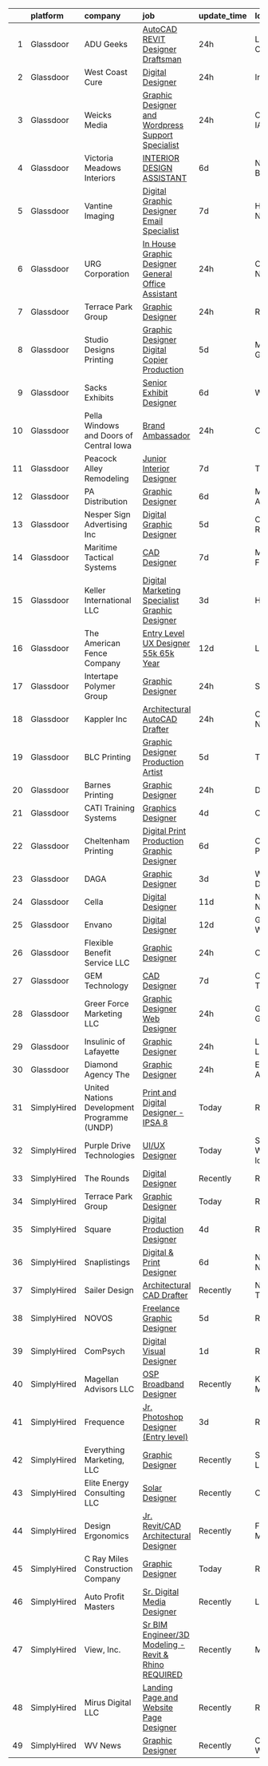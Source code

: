 

|    | platform    | company                                     | job                                                                                                                                                                                                                                                                                                                                                                                                                                                                                                                                                                                                                                                                                                                                                                                                                                                                                                                                                                                                                                                                                                    | update_time   | location                |
|---:|:------------|:--------------------------------------------|:-------------------------------------------------------------------------------------------------------------------------------------------------------------------------------------------------------------------------------------------------------------------------------------------------------------------------------------------------------------------------------------------------------------------------------------------------------------------------------------------------------------------------------------------------------------------------------------------------------------------------------------------------------------------------------------------------------------------------------------------------------------------------------------------------------------------------------------------------------------------------------------------------------------------------------------------------------------------------------------------------------------------------------------------------------------------------------------------------------|:--------------|:------------------------|
|  1 | Glassdoor   | ADU Geeks                                   | [AutoCAD REVIT Designer Draftsman](https://www.glassdoor.com/partner/jobListing.htm?pos=114&ao=1110586&s=58&guid=00000182a56ba7419d0ff06d58953bcd&src=GD_JOB_AD&t=SR&vt=w&ea=1&cs=1_9960a3c4&cb=1660632672436&jobListingId=1008072667154&cpc=4599430C66E07990&jrtk=3-0-1gaimn9rbirkq801-1gaimn9rtgsqb801-d5ae575450732585--6NYlbfkN0BdDHiSlq2TKVYTvK036ioTcRDjelCKzvFOpLFiF--0ifFBawJxXnTBWnqAYvocb9SM1YTe0NhBbK9RpEhK783ldAsYUTVlQ-wfXfg0jXLI-wgf7exW5739Bf2CB5q5j9hx5Lu2JuSyu-19b7GGzj0qRTygKFzU0xErkSxoqf70eoY13NhQPZjBZnkIWk_XzYuVSmer6xk4XI_TAMPZXZGo3mG015VIV2GeAO2ZyoFq0qwqQf5RKRUwHf-0GiRQHb1Dz0oyHT45QU0FqbYoRwPz-r8rPx_hq1BgW-PWUUacf-UIQQ47HEiykHyLrR1JF58tXWeK16Yy-cFc-_tKIb6QfWsAHmCOdKBTnTUETlWA-3SdumLG9-UhVGy3rvtLgOwKstmr9-BMfHevby8L6D1vEtfU_DEp2RMF0nE92-M_KX80gnznYZNf1cQPytZAgMAsUXYyX-reK-Jv8h4WZap6hE6L70CFE7rVFAfMpm03a-zkTg23jS1PKTG0_zMCng-kcwTnPq5lXw%3D%3D)                                                                                                                                                                                                                | 24h           | Los Angeles, CA         |
|  2 | Glassdoor   | West Coast Cure                             | [Digital Designer](https://www.glassdoor.com/partner/jobListing.htm?pos=122&ao=1110586&s=58&guid=00000182a56ba7419d0ff06d58953bcd&src=GD_JOB_AD&t=SR&vt=w&ea=1&cs=1_f784093b&cb=1660632672438&jobListingId=1008071878075&cpc=F4EED0218A761C36&jrtk=3-0-1gaimn9rbirkq801-1gaimn9rtgsqb801-dc2d633d919a3509--6NYlbfkN0CNayYzF1mBaI40OgT78t3Q2d9IxlwDzhsYR4HK7epYUYZQQ63_v0ZtXFMROOAW-K9tDpToQou7zQF1G0NoRB57I3GUZNq5D4NC3zRr5aY9mIshirYND7cGeqpEOe1bJK_N5FX0nbf_UaylPZigVEJlimGazHjAVa9IunPb6AnTcHlaN3qEbEGYWAsfhjnMNUoA0BbfCg2eunQYic9pBrAyJyekl7YWjqMc1zLLeupQuIkT9QLxz-4Qtcsi0aNZgpq1f6PIL8hshi3x4doNrofr0ZOe_dpd3cG663Kxn9o-r8M1tZYb5deXvA0Xy8la2T8zbeeAhbZYhwIkv_RvQv161GS_aE4HS2ffEtsjUpqAbpDOgbVhT7Z8vmAHuBc9yaGLQUOmPO2OWyceUeX9xCYbzaA7y30-70gT632Eudt4jXb2BMXhmuJYcWmpiZnn8I_q7PsaakYreEGvk1HN7hBY8hvaVJ-5m5wdu17mPID6ZXn9ORCyrn05AYJdGR19hEQ%3D)                                                                                                                                                                                                                                              | 24h           | Irvine, CA              |
|  3 | Glassdoor   | Weicks Media                                | [Graphic Designer and Wordpress Support Specialist](https://www.glassdoor.com/partner/jobListing.htm?pos=109&ao=1110586&s=58&guid=00000182a56ba7419d0ff06d58953bcd&src=GD_JOB_AD&t=SR&vt=w&ea=1&cs=1_ae7616d0&cb=1660632672434&jobListingId=1008072013351&cpc=D1854919426062D1&jrtk=3-0-1gaimn9rbirkq801-1gaimn9rtgsqb801-f31b1fb64c88e4c8--6NYlbfkN0ACTeRvGRFS6hadW-07x_K1RnsIE8OdH4tufuZ5eRAiXlI_sIDJdKrGe27qCs_TzNXdss_7gno-AnX7O1K47KxxOM5LJuaxxaSpOgir9tMdZ1xXBd4B1sGTqr_kgZtxG2mHPGXT0PGGvUIzcWgTQjw-mK6CS2EQ26MSkDvGKreFGMnUR7uWf4iEFE2kzRgStRAfNNCWDAF6sbt6PYbS2dkzzKNbO9xf-MCFyWsrh8v0CLAYMBvAI1iwapRgXa51Z74fzTDfZ-eywYHpfd1PAdfRJwxtCTQluNgGi3Vc0F189ul7dUpnfmMXEGAKlCENTF8NKKvVjMdfw0lifeKD2LRIvqd40S5o0EhOuUx4kWqgM-aWcaFFj7sl_I95_N69cRKmjRrkjl7iOOOTPWHwUyfBZdThu5OU-Mo08342g-tzjwuUURjK8tljZHAJWUiCMYWc-6ragIvkUBR7odAie5AUTyhctw-ylc1cabgjtzoY3OcSF0pt_qwlavmSDUjUXA4fylrS3r35Hg%3D%3D)                                                                                                                                                                                               | 24h           | Cedar Falls, IA         |
|  4 | Glassdoor   | Victoria Meadows Interiors                  | [INTERIOR DESIGN ASSISTANT](https://www.glassdoor.com/partner/jobListing.htm?pos=110&ao=1110586&s=58&guid=00000182a56ba7419d0ff06d58953bcd&src=GD_JOB_AD&t=SR&vt=w&ea=1&cs=1_fc207f31&cb=1660632672434&jobListingId=1008062896678&cpc=2F77D7B52AE28048&jrtk=3-0-1gaimn9rbirkq801-1gaimn9rtgsqb801-d3b09059443b889a--6NYlbfkN0DAwgduWqBP7ymGN-lTADpinz2i-23XbRAyg5ywqS-MDeAVr-qZ8jm261_TAbVMf5XoX9CxS75U_g11iRhkuEFdOQtXHIvZiqsY7dt4jCMdYPcb1IJGpXUzSJ8lRxVOLGWSORBPDZxoG_X4UMN6qQ_saRdOSK0O0O2omRNUnqjVgazpyP3YRmiWLxuvcQy29SGh3CQ6Nf9Dm_DJSzBci7nPjsw9kTWd801z9Fm_8FT-no2tMWwuaX1kabCul4eMgXknVxOKQ90YuunHy1p1u0K2lTsxws7_gIA55VnC8Cm80iu-y5o2ko9iNbP2FbrdCwF8Gu2ZX6pV5wLeLGREGw0pVQCUW5qtDTysHHia-vc4ZqRMGsfyx_aLc9vwYep6R4GO5tpjBhnvFK-YHRaVp6jJEQ5xRksJBsUU9TmA3rcsQmRRg8C0VnnS5If02ZV3OjEgwOotRKMpj_htsN_JqRhN1HCrRbvpTLEyi_pa73A-S2zKpWJyCYh471o8O82HfYdxfwx6P8CJ3A%3D%3D)                                                                                                                                                                                                                       | 6d            | North Palm Beach, FL    |
|  5 | Glassdoor   | Vantine Imaging                             | [Digital Graphic Designer Email Specialist](https://www.glassdoor.com/partner/jobListing.htm?pos=108&ao=1110586&s=58&guid=00000182a56ba7419d0ff06d58953bcd&src=GD_JOB_AD&t=SR&vt=w&ea=1&cs=1_b173dc6b&cb=1660632672434&jobListingId=1008060705824&cpc=D1CBE86395A4E5A8&jrtk=3-0-1gaimn9rbirkq801-1gaimn9rtgsqb801-2a16a93a356ddffe--6NYlbfkN0Ae1E2YcO1eIW-T5lppkTVw0-uJ5qEllKUqAd8eupGGNXDynFSxRYDNhL4UGqidgFsXTt-SMlRo04C24TniILnM5ZeKjRDYp0VfKlYlDqzRjwhV2TK4qJaFslGEiHQJQmKe5391NOt936I4qV39d2hzPtHS6ihS4oiXukcU6w3BSPoHHhLQYD5mPYE96UB6hInE9gq04sPHeylV71tRni_DTdOPF6wVaoxv-lOrFIA27sX7dEwULO1QdjeaWu-ardFkuBybOkIBKodMQDORHjqx4kOg0aeusJL-Hc5sH9qy4Qx6NC1I4zMG5JXrulpNeWWUZvqsSKLPKyQSsCLV3X949cdk0IsbVayBQZYHqetkDx32TU_rCTWbJvG4yLlqRdh3C3VvfGqtPZUOlFDoQzzgIlYNj1ukicDy9ocDeZPxCGURt9ZR7UfFmlaBQiCU_R4KIJbc4gorsz2qSLdevMJLU-AzZRGyIENZ9N_GEl_kVvHKbIfLAbZkUND_mnz1laX8FF2JolZ6JvUi7OJtUCPqnO-T304n3rM%3D)                                                                                                                                                                                     | 7d            | Hamilton, NY            |
|  6 | Glassdoor   | URG Corporation                             | [In House Graphic Designer   General Office Assistant](https://www.glassdoor.com/partner/jobListing.htm?pos=111&ao=1110586&s=58&guid=00000182a56ba7419d0ff06d58953bcd&src=GD_JOB_AD&t=SR&vt=w&ea=1&cs=1_591201e9&cb=1660632672435&jobListingId=1008071932055&cpc=B2C3004C5D07113D&jrtk=3-0-1gaimn9rbirkq801-1gaimn9rtgsqb801-fbf917e1c83c2e0f--6NYlbfkN0Bo23W1IJJ1KIwA6qtxJizX_EjRAEQaVZYjHmbVMCT4waUppyhVOVy5fyeF7ufy8h2QAQcNMZbPOfDfD7t4_gp3hYyPIbT-VQ5cPCVWInd3ulZl8w5rE2gfPeo-NONdOn9lA6rp-gcrHrreMHB-zybyJwBe4h_l-Bp9q01mhRTFyaCb5KNfZ9YEjwDM2_ynZmGKTV3De65IUJmfCw_tGhj40PXjeB_tzKYLerOiV92GuZ53MgHZgwgtvNjRw54mud1NdP-Sa31sFZggM8ZuayEpPqAXAneXrE7pgh83grZIAOUR_cvU6wx6BKwyofjCc7n9ZorCXAyhRkrbigiTzZE4GDgzMUyPWTMaq7bS1WXavy9wRoPcNkACSnSTyU3oZeq46SKWX_ohe2el9gkIAd8oDs1xJKCVI1mWYcDDh0jF-hZrUUT-m07KOxEIJ1R8ibV7dHzQZguJ1Js8E00T7bAn4ufWDSjDS6aYnFzFmb5LHmBzY2fHYn6i3CybG412dJmjuS1WDTcJ6JV1PxBa8g8TWkzRFdcQmjlth0eP2hGMtg%3D%3D)                                                                                                                                                            | 24h           | Chapel Hill, NC         |
|  7 | Glassdoor   | Terrace Park Group                          | [Graphic Designer](https://www.glassdoor.com/partner/jobListing.htm?pos=103&ao=1110586&s=58&guid=00000182a56ba7419d0ff06d58953bcd&src=GD_JOB_AD&t=SR&vt=w&ea=1&cs=1_18e8744b&cb=1660632672433&jobListingId=1008071771163&cpc=EA19F5B90D514204&jrtk=3-0-1gaimn9rbirkq801-1gaimn9rtgsqb801-1d00a75cd6ac082a--6NYlbfkN0Bo_CM2a8GgFIiw_-9fb5ug3xmG_MFCzpxBl7ntROtVZTUTxHtYlRzz3lw_bP8ctj5GdDi05X6UjoVBm9mDJGIGWdcVjIqK8pDDmJmd-nspBUEUl_wy8LI9qwPmmidA7fEAc2HS7zcIM2VU1Lo_Z70hDIeXVdpCHNHoxpNIJTTu-2WsIY3EVyCX3PRbQ8PWsN8XX-QTL-Dco2UKogAwxDcEXhdmcSeVK0AexFzkJFhiq5gOCp8P1YCPkIxPJt2eLHg51qTN6GxDFNJxNnh-WHu9nIpJpSHkUGs7VTG4dnpQmTMKWFJhSTG40al7S2ipu3pSZDqtjUH1P5Ub2LqvuUV5I2Fd-2kcOE_hTMqTvy883MLEAgStrDsrvEoC6WoJx7K49WrUJf0LHTeNmivpTVufzp3eAzsACLDskp73X4g8E3jUXCOldT21pkYaP-MG3JNbIqxalVN41YU2TpCGKjznnEic9lMXgQWerRHXbVdv0cFul91kq2_ZR_ITwsG5riCxDbAkVCgjTQ%3D%3D)                                                                                                                                                                                                                                | 24h           | Remote                  |
|  8 | Glassdoor   | Studio Designs Printing                     | [Graphic Designer Digital Copier Production](https://www.glassdoor.com/partner/jobListing.htm?pos=126&ao=1110586&s=58&guid=00000182a56ba7419d0ff06d58953bcd&src=GD_JOB_AD&t=SR&vt=w&ea=1&cs=1_aafa6de0&cb=1660632672438&jobListingId=1008065481661&cpc=85DB4C1C8FC4A2A3&jrtk=3-0-1gaimn9rbirkq801-1gaimn9rtgsqb801-01ccde22ef63a49e--6NYlbfkN0Catcloj_UeZYQTWvlpVExxP_4mBxbsS5GKcbdkDMiGF7xAQNzuVkQfWsAT-neDG6OsDEP6HPlFv8ecLufXgy2nhgSTJUUTyZH4aPhYAfbdLOkpInBce6HQyTh0Vl2aR0des8Bl8jSq_AQLl12cf11e5lYwVLNwR91URkB5Y1_WOGn9CMNpcL9Z_95uXuGSPvWbNuxUx8OYSv-RmP5xsZiw_9VvZ3w-xQEVYKGOtSWXvu_bjyMfhPNDkNI5meqE4HLg0ZqkDfRBv-bAR5dDRoy1TynU1Qi-Ap7M_9H3bStYTsFTDb3FEriJnRTu7QqFmVl5CITsSCb6fPIQPzLG_upCh1EKtjmZ7DybYQYqhIHyi-KlQjmJKgo78zqpmJrPaVGCvs1HcnA5jsi9O3uERJU_EpimOPB42_y694GGHT3QjI3GhJSReQdyCdElOINCHA6LmnqZO6EvAzSnH8Ad-7aP-VOcI-fNsZFKCsrUsXQSDgobwxVxUDwCHFuly_EEt7bRs8tYoSZ7PCCaFNF_ii55SB9gguMvpEA%3D)                                                                                                                                                                                    | 5d            | Milledgeville, GA       |
|  9 | Glassdoor   | Sacks Exhibits                              | [Senior Exhibit Designer](https://www.glassdoor.com/partner/jobListing.htm?pos=101&ao=1110586&s=58&guid=00000182a56ba7419d0ff06d58953bcd&src=GD_JOB_AD&t=SR&vt=w&ea=1&cs=1_35497909&cb=1660632672433&jobListingId=1008062977401&cpc=5A17ED4601382900&jrtk=3-0-1gaimn9rbirkq801-1gaimn9rtgsqb801-1594f9ab7dc4a9d4--6NYlbfkN0AtlW_omU2Xx3W-19HQ_drmTKCWebiHnmA5lS5PDL5G8RvaRScdHDRjMXN44DMZtshPu9YGGp_fyHmA3RGydE2yfTM1RF0rNTyGKNnLQZE5TlLJxbT2Xf4GE4l2fOfugYFKK5oKfB1PcpgOKc5j4L34B_qHyXv0NzjX27A8fo1NdKrtrJhdqFyLuykgRskJ-Y1mxWidv8_1FhKzlq_Q161Z1SZFUE4X-aVHd5FgrjQgw-rHW3XA-s2wL7QeBv7mc2KmyaPKMFOsun4pOVIRQA8ZLj7a44VXZWj_FXOtfUjp82J3r85WFddwJyVhZ7MG297nBJ2Xn7OQPb-GtRdjlHDkmHAhqRNro4FPrDIVRoy7vID7CY06vLlwU-LHPr3IJktrX2V5hCx2GP-gcR12wS7yZlSyROL4mwjdkDYZcyiEuxt6HaSFuQP90s1upAgsJ023mjXNryJdyq1HEB5G0ID9eqh_YI2kFFntvVGSEGcM63u_Ww1FYmH5s0b42ajgXox-5fwAstHAMgD5hKZrK2Va)                                                                                                                                                                                                                     | 6d            | Woburn, MA              |
| 10 | Glassdoor   | Pella Windows and Doors of Central Iowa     | [Brand Ambassador](https://www.glassdoor.com/partner/jobListing.htm?pos=124&ao=1110586&s=58&guid=00000182a56ba7419d0ff06d58953bcd&src=GD_JOB_AD&t=SR&vt=w&ea=1&cs=1_917caf2f&cb=1660632672438&jobListingId=1008072211569&cpc=70E6D4E49C80165A&jrtk=3-0-1gaimn9rbirkq801-1gaimn9rtgsqb801-e7427523502692e7--6NYlbfkN0BKgzQyzTF1Q9mOsR1amaS-juVGLjHt5Cdom-gEF9y-xZCaN_qau0nZL216E9gN9cIZLXB8cNrBVARFfJSt_OpV1pOaWwGWlNvHgC28MEjWpIRtjC-ymk6IYwdzoCudpzi6mDfKOD7Jc6_jXZvWucIKA7dxetHMK37sJ1hOb3Yi8JF_dyImiCirLkxAss7jUJaTRF1kvjyKSsDvqy_S-YofcZel8OhvaN7CpT2TuaJqlJxs3MfW7jVlNACXzl0K38vTPEX-SeKHQynutDZxTS5-fRvQi9Ar5GQakKqyrfiM4wBvfrF8FOTPweR5DP65vbdolfPl_S5X8eYF_1rEW0dKsi7d0kz2N7SeYwDgrNqyW60JOSunkCIkewk2rM5xNW6cMNGt9AamehVoTrguCuuXptwLSmdBNo9Ilc9TeeMr3B8AWyweATKPKa_O4BCVhuV-VvtYZjbrTirMN00G9NSLhrFDThlk0b_DQzroH9zkuVDWmxNqKv78l9qG2-hJ7Ldv9jWcYkyukA%3D%3D)                                                                                                                                                                                                                                | 24h           | Clive, IA               |
| 11 | Glassdoor   | Peacock Alley Remodeling                    | [Junior Interior Designer](https://www.glassdoor.com/partner/jobListing.htm?pos=120&ao=1110586&s=58&guid=00000182a56ba7419d0ff06d58953bcd&src=GD_JOB_AD&t=SR&vt=w&ea=1&cs=1_374687ef&cb=1660632672437&jobListingId=1008060684898&cpc=A1E2D04CAB10975F&jrtk=3-0-1gaimn9rbirkq801-1gaimn9rtgsqb801-08d245c0bc9688bb--6NYlbfkN0BzyIYrTMR_AjNKh_kvAG8N613gtHPANQ3sdLTkrtBd-_1wqz9nNuSyW8xSiRdC0zDVlROLe8RNNxDi1ULhbpt-bNr4niZzKKvt_WjGr2DuXAg6GJkhQbnuhQeea8eD_0awMOdOZnChaoFSkHozUuUCkYh0lxlQrZTMpAaVmOr_VerJbfAeCWxtjurqTKOus3orl1uHPMxgERxAGNRakS_oO_D-EOp_xaGwSO18DsyjepRP7448_26y-RlIJ5zLO07MX_v85k-zUOSkXt6tIdZB1uqiYvR8_dsM-iD_Ci2-3Uq3xE36Q5yz0jD9nw97FUB3tdpxWGlNdghlCrjh8bX_m6EU-PVvCVgAHqPhxuv06QCIQSE728V4wxZNrPi_i88qsMQ9PxIs2HUMtCsop07WUIDuS6_CEo9xL8BZtxouX84JdjtsupJW-AxzvS39cTOaSK4NQkRm4qi2H-IWYwRDkFWH_1_Ek1Q4Rm5ITxrZrZ0WEyx4qCsX556EgQId7Tw4j5NvehBd9g%3D%3D)                                                                                                                                                                                                                        | 7d            | Tampa, FL               |
| 12 | Glassdoor   | PA Distribution                             | [Graphic Designer](https://www.glassdoor.com/partner/jobListing.htm?pos=105&ao=1110586&s=58&guid=00000182a56ba7419d0ff06d58953bcd&src=GD_JOB_AD&t=SR&vt=w&ea=1&cs=1_7a598650&cb=1660632672433&jobListingId=1008063280365&cpc=E2C5BE163A50592C&jrtk=3-0-1gaimn9rbirkq801-1gaimn9rtgsqb801-0b4286ff77005240--6NYlbfkN0BijYKsjd98CwyJFOgGrq9VskK1O013vN7voHdYDbhyaP8LeyKfXTREMGdiDNvhYttEkphct409wAhjwD4yvfXpJHwfk93H2SLID5v422wZBgOjfbokGDFonkSLMbTm4bYuHkvWjb--O4UbunCXDO7_x7jqDcSUxCjM5Jinsbma3HCa7FiOULB94Pm2mEA-K4AGuRYHFoK2Of1iSAMc7nOcNr3DHWyceeaZGhuqoBwXC7Wt9bteCzHc2Z2ikaAxNas5Amr65hNJlYr1hHGvH2JhEJGDdkdCtEWLu46h0hUNdKf0ElMLsQetgwWoxxmO-zpPPfEt7MLCoOaYlZ_6SjY5z9toHVOLgvoI78qd7vIaPu7Bhnh4-iS0EV8QhA6f-W64ybcF03ORaE0MGz6y7Az0i2hPD_glC3xDfbgqks0K7IU3TWq8fcOTWkuFYMseRes31fL_aD9STacD3MieiFJS5TPAtmPSnXoLm-LTHXm4W2bDW-qDGOtN1SESjQLrFrI%3D)                                                                                                                                                                                                                                              | 6d            | Maumelle, AR            |
| 13 | Glassdoor   | Nesper Sign Advertising  Inc                | [Digital Graphic Designer](https://www.glassdoor.com/partner/jobListing.htm?pos=104&ao=1110586&s=58&guid=00000182a56ba7419d0ff06d58953bcd&src=GD_JOB_AD&t=SR&vt=w&ea=1&cs=1_a7abf86c&cb=1660632672433&jobListingId=1008065027021&cpc=2150CD7E66658E49&jrtk=3-0-1gaimn9rbirkq801-1gaimn9rtgsqb801-3bf92c9fe52daebe--6NYlbfkN0CMAamRgqp8_TewVxtfhOCaeyQh5XYu_a46lhMI-mzlkob-WRR5UcI1o76H_LukMsyV0-CDbmmfn4xE52U4ufc1bnS89u2M1OZ6--YEXFlzoHBh67IKCpmkhRxkZF0-sRT-zvutybrR4H3OmqVXRKkNu1zGBLVPB0beVD_eTtmM-XXzaPyDhp8ITvwFZSX64ClnDCRTrbcdz_abzdbf4-ak92bq77G3_25Co1mOFlvdrFzANfzBHjQ36bYxigDbJKpMEykZDAx7EPfJothCR9BJBLokuamyQ2Nkdrx2mTh-4h2Ato-UajDby7eY-oqyGLhfZPIkcMfAJyjN1GJuaJ-88J_QYAA0Zt7Z68rhJcFD_bnT9VzGMFjtF32wTzzK64XpIRv8vO-EfU1g0ZrPBkrZjPmYHMZr37keq0604xUdNCfZik7-KBiHyj8TWvl0-rceMu7KY-76esdS7WKrtVuA1wvNGOoWL59BPHo7r38k-iNERQWgsWcBwPRP453_hBwxzzChVR83GA%3D%3D)                                                                                                                                                                                                                        | 5d            | Cedar Rapids, IA        |
| 14 | Glassdoor   | Maritime Tactical Systems                   | [CAD Designer](https://www.glassdoor.com/partner/jobListing.htm?pos=107&ao=1110586&s=58&guid=00000182a56ba7419d0ff06d58953bcd&src=GD_JOB_AD&t=SR&vt=w&ea=1&cs=1_48722c5a&cb=1660632672434&jobListingId=1008060214312&cpc=851D43D473132394&jrtk=3-0-1gaimn9rbirkq801-1gaimn9rtgsqb801-d14252e7fad9f3a3--6NYlbfkN0AtR68e5gWpPxoovZgA7Udo-dcymoK0NpHFMpIgh7LYz4rXiWBBqHtGf1vm6ftJxX1HyesJd6f5UmMeSw9QByzNuy7gomqYLuiTz-cmySKCvIv2zeZ5BW9b9dhHxor36nrEAc8klj0yBGnCt2lgictNfgXhjbL7z14cShD10_T0GFDPMP1nd3XteHOLas39mw8mXU21v8X57Wz09S_tBk_X_PMUqhPKIpoi9SKY1XIRy1L7sdoJAku9taH3b7hXumii1SAqcSQVp10dvPGRCC4J2sRFCVI6Pgr6C_MFvgvix3Y_6nGcUi_Wn73wOFk391Seipy7d6nH6UeP1gzujCn_TBZW2Tal2xq-LrvneKyOHwjdAbE9WpLiKNvmQ9IfHaYaiXDPNY8gptxBBXMwZpd0WpPPg-ipdHLXYyFd-NUFEjsNsoV16FOaZmMHI1jFIbw_NQAItXOx9uI0vuGftrTYAUWU6nMU-0AvRUTb018u6bk8LtgwzE6M)                                                                                                                                                                                                                                                                | 7d            | Melbourne, FL           |
| 15 | Glassdoor   | Keller International LLC                    | [Digital Marketing Specialist Graphic Designer](https://www.glassdoor.com/partner/jobListing.htm?pos=117&ao=1110586&s=58&guid=00000182a56ba7419d0ff06d58953bcd&src=GD_JOB_AD&t=SR&vt=w&ea=1&cs=1_560aebbc&cb=1660632672436&jobListingId=1008068628574&cpc=149B3D5996025BBA&jrtk=3-0-1gaimn9rbirkq801-1gaimn9rtgsqb801-5f1d4fee0fac2c49--6NYlbfkN0CbzGGaAykvPxyk0Vfs3RP_qm2W1be7P0hq7haS6E_yjKpi0E3EqeerWRl_tkLLWxH3jgaIs8S0wD-aIWSLWP7PuwL_w-to1hC479AG0EFCDfovhvOI7vL-0hQZtgCN95PbHKSiqTZUUuA0Dt5K0UtiWjQkHelouimK5ue2o7a-DCd1YVZo5qKLriAKipCpPehiu8pcAIqABCAL7XfBcoBNYaFKrs4ktFvX2hzsdBAWtooVjwLbEdnuayBTdUw3fv2zJnjAcyWwoj518cTt7Mhf3tpiyxL7XwpqGTTkvqGVlgpNLMPI5upR-aT4cDRpvBq_uU5agQZUfHeRLADpvVi-9vJbmgjZzDEQKhDd_NJnCvMqx-fTSCrsyG8euwnDaduvF_t4YdZNYd6yYzpl-TIvfvly6QAbnCz_fb6Nk71yLY-S2C4R0j2Kt3T0QoKI5VA2ggEAVboZZ695VcUlCsym7Ebjh54Dd_W2BNxAS3QcKJxbWGBy_53r_9YDhSW1POg%3D)                                                                                                                                                                                                                 | 3d            | Hamlin, NY              |
| 16 | Glassdoor   | The American Fence Company                  | [Entry Level UX Designer    55k  65k Year](https://www.glassdoor.com/partner/jobListing.htm?pos=102&ao=1110586&s=58&guid=00000182a56ba7419d0ff06d58953bcd&src=GD_JOB_AD&t=SR&vt=w&cs=1_f3dcdaa7&cb=1660632672433&jobListingId=1008051855167&cpc=63514CD21849DAE8&jrtk=3-0-1gaimn9rbirkq801-1gaimn9rtgsqb801-05aa0501840e2858--6NYlbfkN0BXgK5Wey0GOC0s_U38rHIGDtN2gdI3pSTCxs03z5tTKHe3U0UllZ0Npu7dKq8V-92-r-R6XlKSF5K1loCnEKRCT8VU0puJiiCyB0yOh-c7yUcLJNQ7oWPbCdvBL4AUrgaProFPSCMkprSP5RAxFZvI9ZeSmgGM_Pere4E39QFzO88JPhfXQFjhQ4HAjH1WkJK8DvDws32pKja4eAt8np8oa0fPxo_a2NIeouZdEwKiLfGJIVQegWbGjG-z0EJrQFvuyENYJ6XmRNNQePCGgc1r8mlUalZjqVam_2k4eMt7a-3OIvyob_k_upkfm3oSBl5Ox0Li_BcLYwFp8gWMMQWdrdARO6MbKRBkw-OhPiLHzJfjJBdmVewKNVy2gdnKWPz0nSxwD6YK3RyrlY_-GAGr3-pys7p0prQ8Vkye5tz1ywLE3wOmDtdAHSf9-_iCYLapXL1Yugub6huHlthzj7foJNA2ncwE1uBEaENYwL31yF12jfimku4CSn3cn0L9GCTFjJQu57XZmsX2QPdpzQUieaqR_qBdT5zkLI_mqzcQr5O7gKx9L-kO)                                                                                                                                                                         | 12d           | Lavista, NE             |
| 17 | Glassdoor   | Intertape Polymer Group                     | [Graphic Designer](https://www.glassdoor.com/partner/jobListing.htm?pos=113&ao=1110586&s=58&guid=00000182a56ba7419d0ff06d58953bcd&src=GD_JOB_AD&t=SR&vt=w&ea=1&cs=1_7a3d40be&cb=1660632672435&jobListingId=1008071807236&cpc=036CEF58F9688075&jrtk=3-0-1gaimn9rbirkq801-1gaimn9rtgsqb801-12a04d3393094b6a--6NYlbfkN0A_fpmZJGZVdKORScXp43Y9AJrm-uDXchjgAJvPL9BsZ-zC9eGZQ0Yqym9QOlZaj3VUsex1xYLR1b5SxHGGY_e8FDF7fFbxqC3ANNrW7_J5ukXr7itztmfTBTs6NGNw1Eb1p8ADrd7yzTHfI6LR2oGvMCq5E6yZcGKhccnMrx6E4bBHqXOv77r0Y_p0YBCulEMN-zwlVhxaouBMJ4ZyqvOklEfx38DzHDeFU787S735GsSILF1T4tSXnvZ_rRS495pu-h1ogtCcik6gssZPgSRVW9LnUmnN232c8lCKQAxHQxuQvGv5QVrl9JwgQ8s8R_-m-paDBDjVxf6HxGkoKyh8ceOY-i_ww_YhBxyBGrqNg8sdUyvae2c_mgi7myOvpTQTOaQiYVgvDF8q8bXACFUgonoDaaHtSRVOtEqJ5EuMjCW_Wv5DPIOIUplLfUXsVFrAuTsMMHOyFz9JA80QogjmPWXF4kLm5b6j_3zM7tdyltCrgY2H1H5SkYtXbacsSQQ%3D)                                                                                                                                                                                                                                              | 24h           | Sarasota, FL            |
| 18 | Glassdoor   | Kappler Inc                                 | [Architectural AutoCAD Drafter](https://www.glassdoor.com/partner/jobListing.htm?pos=130&ao=1110586&s=58&guid=00000182a56ba7419d0ff06d58953bcd&src=GD_JOB_AD&t=SR&vt=w&ea=1&cs=1_291d83d5&cb=1660632672439&jobListingId=1008072206851&cpc=DE767B9BB8D1421E&jrtk=3-0-1gaimn9rbirkq801-1gaimn9rtgsqb801-945f8107b17daaf6--6NYlbfkN0CnvnrZV6i1JGX1yqycrBVKxG_QbmFGo1hJvaAPDrdCVeK8_187gOsC2CuaouTPG-OsYwA-9wAfS1uqeRoqxpvVvB2qmvT8ZNLvpPeo35Ih5ZHyi9yO7WCxzPTiNclbcZYfdp-GsE-OtIliO-9qibew1kFBm4gKZ91D8aiKiqEM9FJbEiWDbROjZEPk5HkmBboGjRIUvHohGzUO9pO817KYRdP2nwmqKt8oI68_j-Q7ZbKiQObuA-o1KSisY3rWNXJWkEU_kQn2Gf6TE25uZVEN5GyMZ54z5I6yasRu3TRwiGevBW5oRoGz-Bwphl0lLpHDYE_p6H00piKSq4uVbjfztOnsL3NQT_N-0t4xRG-VYQ5gyZoLKZwEmmQfVVdcOaXLQkZCu15NMEwRbyJmAEo_JOCT0-er7i5QuEbX95lHaZPuiyTFliEAW4-fHg6DkxCmYCM5whJ434e1soi0NnxHymm-xKapYE68kDxA8gsX5SwUn8IStoP13qtRR5mSbiq53B43CfLIWA%3D%3D)                                                                                                                                                                                                                   | 24h           | Charlotte, NC           |
| 19 | Glassdoor   | BLC Printing                                | [Graphic Designer Production Artist](https://www.glassdoor.com/partner/jobListing.htm?pos=115&ao=1110586&s=58&guid=00000182a56ba7419d0ff06d58953bcd&src=GD_JOB_AD&t=SR&vt=w&ea=1&cs=1_dfe490e1&cb=1660632672436&jobListingId=1008065480226&cpc=B7469C7A79480C49&jrtk=3-0-1gaimn9rbirkq801-1gaimn9rtgsqb801-12f8c791214728f2--6NYlbfkN0AuAjYKnBHsdkcMxrD7ZJITXxV72vImVt5xOyKRJQecNDAzsz2bnbm2Z3QsLQuYIV2rALX7g6driboS7CfCeTfCnUjst6XLUO1GDpuisSoVIyWQstKXM1INlLPt4ll1RyBk86MiEggEmBBleytsLejFcygDnYLYGxH6oJfAOUy76OJZFKHzXyeHp3NuxpBRK76-rTrH66OIRWT5vZIF-XL5jlJD3m3bnoXLwkrKKC9FfDbWd3AIirsig9GMkSo2UsIIclp9f0da2IN41ckd2--YRcURXgUQyaKVShca5ZdozyWfmqddRhsIaBT4FoYehJcbXTnxHzrpJqkoT0CX4ghrOh4a6g-Jl6Z8sQzdUh9b3fwyxPkBRGNa0Q_XCm-7iim6aNj0KqTlp0W2ppa3SJLt3-Z70vQnPB8b81O_BhHQwaDzC2Q51HfQIN43ajCBT5mMBfWvZYxaocBLBqCPT4awtt4kfv4EXPv14O-FdpvrahiiYfaqY4FcEJ8mCodbfKepJVPidDvAx-XsU4gk1L0K)                                                                                                                                                                                                          | 5d            | Tupelo, MS              |
| 20 | Glassdoor   | Barnes Printing                             | [Graphic Designer](https://www.glassdoor.com/partner/jobListing.htm?pos=118&ao=1110586&s=58&guid=00000182a56ba7419d0ff06d58953bcd&src=GD_JOB_AD&t=SR&vt=w&ea=1&cs=1_436539dd&cb=1660632672437&jobListingId=1008072617450&cpc=ABD31432EBADCA3A&jrtk=3-0-1gaimn9rbirkq801-1gaimn9rtgsqb801-f0f8c38136cb5da6--6NYlbfkN0DeyJ4CP5CzwT7broxeUwKBt3co1QwKwWitRQqJu2WRZ7m0_gEG3-jSyLHFHefswnOd6YhTbblH5qJbN20SOQw7k_smUdLmd3RVpZA2vOipSBv84ttA6dP1b70iYEilqNnSSZmZvFsSFjiTJLkqq4ALCOq4IBGpxnAbNRllaMrVP-Vdt4wpo8GVCNK_0v0YUk0J6lbl5-n0TrkSq27VLrtrtsdzQddx3_OcM_ia6L3e2NTTIzG6glY32MCnE0DSTI8Pkc3S8FXIS5YVdnaMoflpK-b0g3tM4aJ9LM9NcPV0e9T4B4rxqech27y43-EXbPeUhr74JwTzF6YZu4uv0hoGfnp23ZWSWIT87kEd-q1GVfbNru9rrZ1nOrReziKWqDZmimGvcO0FN086NnfF-vkUb7inXHbfUYX6AhD1pvOvKEPgtjDze4WE0Nn30uZ_I8xw8ruow1hvObbiNFNMACFOoaUJ1VZsR-gzNbQX8f66H4yZdfx4WYpSY1HPk63FWtLnaGuEppm8RQ%3D%3D)                                                                                                                                                                                                                                | 24h           | Denton, NC              |
| 21 | Glassdoor   | CATI Training Systems                       | [Graphics Designer](https://www.glassdoor.com/partner/jobListing.htm?pos=116&ao=1110586&s=58&guid=00000182a56ba7419d0ff06d58953bcd&src=GD_JOB_AD&t=SR&vt=w&ea=1&cs=1_867225b9&cb=1660632672436&jobListingId=1008067211216&cpc=022796DF6CE1C9E6&jrtk=3-0-1gaimn9rbirkq801-1gaimn9rtgsqb801-9fdd817b2c3f6e3c--6NYlbfkN0DdNONLqhA8z6QrX6vw37qu8cGScUjPKwqVQr3YAsb4-0eBp-RYgg9w4TuxvFZJvHcp2cCWkFnaSF8XghJsp2Q5g_KAHY50SsjppM-TvOo-k5M_CEy0_JGicaqpxPR2vSenJrmxRtA8B_GK0v7MZVce6uevXSJ0erqW5M4mA6mXsaZF8KI5K0BEfaClMscs_idnlEHkBl2DZGP-dc_5l92ifEDEE-sR471RjBfgw1ijMRSGcIGSzrtxPCjvw3RX4mE_9rdCy44Y5GzfG1-3fkvlp89ynIfre1iQgSrVmd-dsjGYqoZRSOk63hI8v8m68Oit8nPFvGsngV_a1oEJZxlP84JGCA8DvW8p0VsBlLQp1RilzHmknoLMcLDUWJGOyl5rgQ0Y6lLkxv2a7lpOsKAooJI4RgeYyH2qxDGuyBoFAiVBuWIroz4G8GzWoVUbsFcrCc3kaAtFeyccVdX2a2XAJR9Fh_DnXpYwoFEwvDJC4EP5oetZYUG9IZEIzeRuVVzxim1EX21wlg%3D%3D)                                                                                                                                                                                                                               | 4d            | Ozark, AL               |
| 22 | Glassdoor   | Cheltenham Printing                         | [Digital Print Production   Graphic Designer](https://www.glassdoor.com/partner/jobListing.htm?pos=121&ao=1110586&s=58&guid=00000182a56ba7419d0ff06d58953bcd&src=GD_JOB_AD&t=SR&vt=w&ea=1&cs=1_1add8c72&cb=1660632672437&jobListingId=1008062820884&cpc=BCC169F53084E245&jrtk=3-0-1gaimn9rbirkq801-1gaimn9rtgsqb801-4fa912198615c15d--6NYlbfkN0DVntWmm4PBJkgu1oJTQ9mRYShGpNHC_Re0GpcsonyRB9hmCEaMG5mBPFiMTYcqN0xcT8ej4TOdOcZGS72KJXiri7mbrGllNn4bM4NZNwjM0Vegamp2iF48pdDMI4my0qkQ3UfBoRcQqbQyyDrGCUy7ZMsmGoaPD9Axm4hK7RC3rhhUYc-qFT_arvlVHPFoX55XhTyA0uJlTqecqcc_5J1QYoPAtyDGJuRyYPdfs3TKynL2Q1ZU7OQiUqA_sNO_ufNiGfTHGBnvBoin6rNuxGu7MbR3YDBCSTOABFzzoFEfsD8Uz0RQL6nte7U6ybM0myDeMuPeDQqKLLKAyxWsqutBuNudlfcI0_SiOYDndw_d11IaB6bitLecEgMvi7YauRo4GNFeDhLmOrThPKXjMwJ1Ooi15rUChByZxHJzf3OfVEKdwPBUlaqHp1rXl2hotvPI-0PVPSpUwWGgEWId-1e4cNsyJm6c313Ef22kqD6W5OTApgMXM3JY0aFCjI3g5kxGNZCxHfVsB3_jIEZ0s-DA)                                                                                                                                                                                                 | 6d            | Cheltenham, PA          |
| 23 | Glassdoor   | DAGA                                        | [Graphic Designer](https://www.glassdoor.com/partner/jobListing.htm?pos=127&ao=1110586&s=58&guid=00000182a56ba7419d0ff06d58953bcd&src=GD_JOB_AD&t=SR&vt=w&cs=1_a216aedd&cb=1660632672438&jobListingId=1008068340263&cpc=B076152010A3B66C&jrtk=3-0-1gaimn9rbirkq801-1gaimn9rtgsqb801-20f96be253804242--6NYlbfkN0AZhccrYCUSJlZEde1UnGXnwlG1V9FU8luw-eezWnVYrwyqiUgM7Crsim8tJjPHGjgoVuJAGSaH4EFjHkDjKIWuJI08jghral1q8NNRIj6CqSK5xi_L5oR9aw4vcICt2h1poMl7E9jhiglfIjvsZM4_GGHXjUDDQ6Z8QhfR8GmI5uacV2IiO8bP2dy93FHvUZJhY0nUqjnGcYptI5WW4T6fSEbuXQ1IoX3wFZL3RCM3Z8XPjTuBeK6Jgx9JwkuRjOUoBU8htZwLORFt4k5rgfDu5N1Q7ipGHm-H7vxSQIxHqf2ZcN0LIlxIrJ0TziFjQcjrCa-OaFMDOE74Tfo_2i4Kp_c4j7a6eheKeDSHc0v7Jf_CtjSDTRgqFQLJqDOE5EZ6gwzU3OL9sbP8ZTJ9ilnAD89gBszoAvlXcDM3yjSyzqG7paw4i2Og)                                                                                                                                                                                                                                                                                                                                 | 3d            | Washington, DC          |
| 24 | Glassdoor   | Cella                                       | [Digital Designer](https://www.glassdoor.com/partner/jobListing.htm?pos=129&ao=1110586&s=58&guid=00000182a56ba7419d0ff06d58953bcd&src=GD_JOB_AD&t=SR&vt=w&cs=1_d0b3cb33&cb=1660632672438&jobListingId=1008052469291&cpc=AC285F3A3ECA6BB0&jrtk=3-0-1gaimn9rbirkq801-1gaimn9rtgsqb801-065cea14746e89ac--6NYlbfkN0ABL5jwqrJX8j4-zsE1pdctockIOMh3bUiDojLxDHSgft-IBPHc-ugKxXUaFJpc9denTm2f3-Q7vybhjUm-emVFDOkK3ZfoW0ROBk95PkvWfY3B-H2XrEyHfiC9R0WlqJrMKdzGj9pk5tGVtwPLQIjkSruWuPPERn5j-j9F3YFVZLUFRr_x6GHAuoc8s8qil0HLUxO7Re_IrjMEX-TwWFGgwkdZbeYeefGWgXimSzugEjmUo2pLrdXtfTPKRjXyrTtVd2Iq4Yt_ndFDZBmqYpOfsX7vo6lGgmQExKLK5-5gdXBBWbsarViigRMwRqb8fjJxsJVLjcIIAPlHIisGPLGGu5mAgZ-t7syZf4P8iRCdqp3B9k1vb58nZTh7IYxpvyGLAPV-ye3um5bZBPjg7Mkfl3RLWNFljbj9UxVYXhUQI-3dmt6TcMy4e6FzFtONo6GtH3jvkSNlI0PGdcnugL2UDYf9gt-ingACsnuw3DW0ccBaH8Nhj0uXQd6bYSSdB2tnIMvETuJW_WSOh7v6LeVvB2BwdepIXPQPAAu1MmfLMR-DbNuIt8WimeSIaAOyasfqka3MZaCD-nrDDaKC7x9eqMy8TNbjHDqZ5K80FMo1O8ylE8yela_KdXCQ9u-I3gZ65xFzANz9QpzTjVXyrYCwNZJUWMADqFC_2urgtWtDiysrIoO54lt5TGFW5ByJIOv4A2lUWKQkUWQOoBXCuiBnxK81_h8uLROLxS1t1LI0IDKldglUDlo-) | 11d           | New York, NY            |
| 25 | Glassdoor   | Envano                                      | [Digital Designer](https://www.glassdoor.com/partner/jobListing.htm?pos=123&ao=1110586&s=58&guid=00000182a56ba7419d0ff06d58953bcd&src=GD_JOB_AD&t=SR&vt=w&ea=1&cs=1_5f777633&cb=1660632672438&jobListingId=1008050122615&cpc=095B46874B33126B&jrtk=3-0-1gaimn9rbirkq801-1gaimn9rtgsqb801-fc9092b9a98ceb6b--6NYlbfkN0A6SEPA0oo19F7urbcMd9ffGBJoCGMMG6NttwjNpEa_fP0pzfMaW4k2QW88BBIyG6KKZEnyo2ZK6EKdY5rlETGdorDoR1wwzr7yszbii5TWq03U0ny50c9xgiY7vW_I3o6AGt3NIS2d581_RofRFcOwO3Nv5koWz97EXywOnDrI2e5uWPdoYGJuHOif7c2BsFeSFp0mK04Bpckxglw9a4Tx32vSthMHZI024eUl6otXu8yyLK9tDIh3V5Hy7Yfqk_pv0z99fMOdTcPr00sJAl6sB7Eksp1rUSdL-ReaIGvPryjupfWRf8KtgEdmUEHJHPB_eiJRylJNWCcuMhLO2UGue82qJF79FW0NRK11qxFvDjYaJqKP8xHP5o7_hPYSSZD5KZttK-D20sMqrHi7w2JAW_L_F5nSpsUpKd3IAZbRfPZJ3e3xFqWRLDRTNN0DA_nMp2_nnAqkja0s92sBm3OaDewBsdiXaTfo2tvFvTHMmzyn4ZBTdHrDq-zHkpP8SVGfIy3XUsUuoQ%3D%3D)                                                                                                                                                                                                                                | 12d           | Green Bay, WI           |
| 26 | Glassdoor   | Flexible Benefit Service LLC                | [Graphic Designer](https://www.glassdoor.com/partner/jobListing.htm?pos=128&ao=1110586&s=58&guid=00000182a56ba7419d0ff06d58953bcd&src=GD_JOB_AD&t=SR&vt=w&ea=1&cs=1_d8d6a48e&cb=1660632672439&jobListingId=1008072043678&cpc=6BBECBC74F3AC36E&jrtk=3-0-1gaimn9rbirkq801-1gaimn9rtgsqb801-44c5053244afaa15--6NYlbfkN0Dl33o94Ut5zvmhzwFHMYCCKPvaoLB_5aCsWQrx2g_1fEe6xqZnbIy3bjF6BPvKdSU4NoJ4WvnaCE2Er68nj1juHBpEEU-n4jZQxph6kUoLYrjzLcXAhlOFuIWpNbPgaFEOf1GS947xDOsNPTLyykM2Dx8J4vN-6RaIm2TBwt0kLPyBdeqZzVWhF7B-Di4QN-S9dpU3e9HksPZkTV1_WSGmdQXNVvNAS6TlItxIQhSQoHxYTu9UoeYaETvXSmlUkMjNyxkMUTwABlSkKRAY4dyiuwjxX0-Ctm13cc-xN7J1qCa3zkhM5H-hBDcV5QLfCcx7wyRdXnJhITJzJNVHHiZ8IoWpYs-uD7F6-OCfQ9xsxdvPBBdb01x9yjNSXs4iUPD46MLQeutCsRBAVMzc92njFJU0a33hf1hGxpJYaHLug9vcWzfUsGiMt_feB6G5ThTqB3ViAqzAiW-K5oXAX3i61zpTGy17VpUWWlYSdGYY9F5Pa1mpD45-6Ir8PVsMcoM%3D)                                                                                                                                                                                                                                              | 24h           | Chicago, IL             |
| 27 | Glassdoor   | GEM Technology                              | [CAD Designer](https://www.glassdoor.com/partner/jobListing.htm?pos=119&ao=1110586&s=58&guid=00000182a56ba7419d0ff06d58953bcd&src=GD_JOB_AD&t=SR&vt=w&ea=1&cs=1_15bc74ed&cb=1660632672437&jobListingId=1008060222294&cpc=BC94DADD91C18169&jrtk=3-0-1gaimn9rbirkq801-1gaimn9rtgsqb801-44ec4ff313a82a22--6NYlbfkN0DlcaguI4sweZRKJTadbViwUmuipadyC1IVR7LlJxAnY3ZOe5e_slvkrj--CbdG1yG4wXf4sMgZgN9yUS15gyNy8WEmJSWiMkmhCpGcOM59f2nf0qHXhgcPqNbk6pv_xXZqeSXd73WFemYp7IW-oxZuZAzWqc5I2bPZpm2H1D8jqWM0zvvpMA4RAqnYHsPJlw6Lp3HNNuT3ZsvskLDq-X8nLvNnwRah2tLBDpNeJGVtkQhOPO9XItRku3CAXwJk9yeSf5j6Mb6Mlm-8A2lTZohGoycTmxGrIXLFr69R0Z5uEnZrZGtGap9bpUc-7UChNoQLfxiLfd0gNqn6m7S-9QESeA3fuy13fzC5stbX-PegpndS1mbs5mZyamO5bN8iKnUBXeVKoSQzVrYjl_v9U8HE5ba5vA7or9pLzBBl6Zv-XJ2_9rQRa3T4ifzNCj2NTmJXQqqy2gzGOAHLoCV9WO_kO0teig6Uhp_5QO67_zQFLuYCEEZT4ZkBqt_co9FCfGc%3D)                                                                                                                                                                                                                                                  | 7d            | Oak Ridge, TN           |
| 28 | Glassdoor   | Greer Force Marketing  LLC                  | [Graphic Designer Web Designer](https://www.glassdoor.com/partner/jobListing.htm?pos=125&ao=1110586&s=58&guid=00000182a56ba7419d0ff06d58953bcd&src=GD_JOB_AD&t=SR&vt=w&ea=1&cs=1_537c3d24&cb=1660632672438&jobListingId=1008071956911&cpc=3048954C0A0E4D25&jrtk=3-0-1gaimn9rbirkq801-1gaimn9rtgsqb801-fcd9a6144bc49e08--6NYlbfkN0CB1tmP7rfbaHtYFmPjg1Xv8BJr6DUbyz0HQmM4H563AgrdncDwhOgE7k1ee5GBLAS1akxejmvPKxydyzB_es2f5Y7LNLAVAVKoHTHKzZR3so1X8SjRaN8GKaTr9uCElWO8b4unP2-vvP0Chq63nmHdef7H_4VvRhtWvZeGdM9B4Yms23So1JjfuwLlQoKnuvoZxFT0Oy1vfRWWRyfM0yol_OE00JGS-s5uV562pk6hMrCqJ4cQqml4KSyYfgH0rnLlVMhybJDMw9i0gUP3XgCsDlq9fzEtoxV1ubrIap-5JzWPvjcrrXsHgjf6ZFaxNG01xLyqPO__DB-odLeej5mPqeIpQFk1xLK7EKzriOo43CyUVVZYdCpUMIdFMFdwG26dTZHr4bGz2qquQw580NYIB7H8v5NCNoCupNrpCY-5F4CeXnSn9_FEhWqu-tk2v42_Lw1EtrwoY7UC_zzlBACpffOmhoIAYYS-TFC3_Zj88VN1BjGJwPY1HwG-EG-NewUG9fc7SvVn-A%3D%3D)                                                                                                                                                                                                                   | 24h           | Greensboro, GA          |
| 29 | Glassdoor   | Insulinic of Lafayette                      | [Graphic Designer](https://www.glassdoor.com/partner/jobListing.htm?pos=106&ao=1110586&s=58&guid=00000182a56ba7419d0ff06d58953bcd&src=GD_JOB_AD&t=SR&vt=w&ea=1&cs=1_f60f8f6b&cb=1660632672434&jobListingId=1008072064943&cpc=03F67E1B243A1AE3&jrtk=3-0-1gaimn9rbirkq801-1gaimn9rtgsqb801-22c4ef1ae039cbf7--6NYlbfkN0AtR68e5gWpPxoovZgA7Udo-dcymoK0NpHFMpIgh7LYz1ehP-AloUYyXMM5Pr-nLa_QGYSfDIa-QWjlDsdGgCIPdh7F-q6WfgaOnlJYpRV_AXCkE4r1-5quSHAj5itvxZOetJWHMqlqZkIw-VzUM9YSxUj29fblxdKaej5WerrrtpkUXKadZvbB-V_IIa-cR0Q9ESgFQP5iCbxuaD6R4i1p4xSBRU4ctLN3o9c5bU-FCIHN852uuSIOqZkU3GIzPx7tiqxIGqtH2DPPPaHtVD9I9ZfZhvgiky4praS8oTt1EHlP7yItDd8UE9hsQlARrShosN7rXi_5sbwhfbF0CEQVSMJGWDw87hKu-niJwbSZywAztwzMcOpPh7ODT-T2Ojvh6UEvVnd93vg9gBz6sm1xgEJwdnhLPcj7MGrqWqbk4Z3VzDX-SFq9ryk20cUXPm5vXVcUGPHRkV7BoXkqrH9_vlOZ8qs4zjf1AoymlTAi1unTVsSsmE3GHJiF-Ju42iYaTwYJ8nyujA%3D%3D)                                                                                                                                                                                                                                | 24h           | Lafayette, LA           |
| 30 | Glassdoor   | Diamond Agency  The                         | [Graphic Designer](https://www.glassdoor.com/partner/jobListing.htm?pos=112&ao=1110586&s=58&guid=00000182a56ba7419d0ff06d58953bcd&src=GD_JOB_AD&t=SR&vt=w&ea=1&cs=1_78de6528&cb=1660632672435&jobListingId=1008072012313&cpc=2C031D2D3FF29DE7&jrtk=3-0-1gaimn9rbirkq801-1gaimn9rtgsqb801-0f195529789b83cf--6NYlbfkN0Cd5ZvLdai7cR0fypH5_WiGezUQesq24dbKuF0ly35yaxRTBN3h8ZOqhqX7ea1GsfWkwyqpjMfgBfw3ucNYBx6cfmisU1ZmfpsAD-Ys26Hn3K3NbfsRTR2BYIEOJXjfukdtB_4Vylu8XHrxck2DrKTY-Zs9U0LzoFX-KRaQX7vcIuKjKWhJ0CDj4bfq3zoDjZKi-9MmUTnkGH9QFIPsO9y23JMTYiiwOT3XlUyFxI7QgN6VrSgzwt4wfaMD1UN28s8iEf7mPrE4BFKiFxS2X6Wk6CrrcIZOOuEJkSAsJX1LAq95leHXmlc2Ian5RuW8QNkbXctp1NLbHASjPMoP5NIfxggMlwzNTHF4Eac6GmgXQZ4VMfqYufeWpPfZ87K6SEUOOIy1Sw7ja4ctrTs-roOaJm5-UIrp6kAcLJHEkjKRnDBjkuMx6i5czf6nN7vruak9AQl8fExUdkwiYAnmRf4ZNZr5F6qYdPLkY3X-I2i4PHSgq4oRcBnOadB-zktK-PfCIXln1akwXQ%3D%3D)                                                                                                                                                                                                                                | 24h           | El Dorado, AR           |
| 31 | SimplyHired | United Nations Development Programme (UNDP) | [Print and Digital Designer - IPSA 8](https://www.simplyhired.com/job/wL_JLo8dcd0wUdsYSTnOcL1ohDATnq5TV3bcUGMckccR0W9bfPEtCw?q=digital+designer)                                                                                                                                                                                                                                                                                                                                                                                                                                                                                                                                                                                                                                                                                                                                                                                                                                                                                                                                                       | Today         | Remote                  |
| 32 | SimplyHired | Purple Drive Technologies                   | [UI/UX Designer](https://www.simplyhired.com/job/i6CZEwa7TRm0urbdJVnM1-O4uyrWmyaJWvkg_CjtSNxbyu0dA6b-nQ?q=digital+designer)                                                                                                                                                                                                                                                                                                                                                                                                                                                                                                                                                                                                                                                                                                                                                                                                                                                                                                                                                                            | Today         | Seattle, WA +1 location |
| 33 | SimplyHired | The Rounds                                  | [Digital Designer](https://www.simplyhired.com/job/yK0bMlS_4jGSDlP-IU35S375anKPx-2VbQ-O-EGRLzA5F-iPc3w0Ng?q=digital+designer)                                                                                                                                                                                                                                                                                                                                                                                                                                                                                                                                                                                                                                                                                                                                                                                                                                                                                                                                                                          | Recently      | Remote                  |
| 34 | SimplyHired | Terrace Park Group                          | [Graphic Designer](https://www.simplyhired.com/job/DSZRRfWyj_cvGHUe751Sal9hBnpHc1TVgGhhB2yDzkaUfDixLAnFKA?q=digital+designer)                                                                                                                                                                                                                                                                                                                                                                                                                                                                                                                                                                                                                                                                                                                                                                                                                                                                                                                                                                          | Today         | Remote                  |
| 35 | SimplyHired | Square                                      | [Digital Production Designer](https://www.simplyhired.com/job/BDGLxgrsbpe2pZBONRjPLzfCHPyxeLYGsQlwWow7ubAeQlPeD_3ACQ?q=digital+designer)                                                                                                                                                                                                                                                                                                                                                                                                                                                                                                                                                                                                                                                                                                                                                                                                                                                                                                                                                               | 4d            | Remote                  |
| 36 | SimplyHired | Snaplistings                                | [Digital & Print Designer](https://www.simplyhired.com/job/4UA1SrjQuCcAtgKnLTw9FVtni41l-evQTuMUkX4sBFJmrHT7Su-MDg?q=digital+designer)                                                                                                                                                                                                                                                                                                                                                                                                                                                                                                                                                                                                                                                                                                                                                                                                                                                                                                                                                                  | 6d            | New York, NY            |
| 37 | SimplyHired | Sailer Design                               | [Architectural CAD Drafter](https://www.simplyhired.com/job/lCxtqi21b7QRtyNzlg0LNNd_6cpKtR1YaAdwhF-DOWL1klH1hFm0Wg?q=digital+designer)                                                                                                                                                                                                                                                                                                                                                                                                                                                                                                                                                                                                                                                                                                                                                                                                                                                                                                                                                                 | Recently      | Nashville, TN           |
| 38 | SimplyHired | NOVOS                                       | [Freelance Graphic Designer](https://www.simplyhired.com/job/Wc24mFPBkzJ1rDxbzkueumNAx8bwusSPxt6vXejTeMBU92b_msla9w?q=digital+designer)                                                                                                                                                                                                                                                                                                                                                                                                                                                                                                                                                                                                                                                                                                                                                                                                                                                                                                                                                                | 5d            | Remote                  |
| 39 | SimplyHired | ComPsych                                    | [Digital Visual Designer](https://www.simplyhired.com/job/IcD--RX4G_nVz03O4mHYYnkZElLCASDlfgeXfnrKx4zsGmdx6PmHMA?q=digital+designer)                                                                                                                                                                                                                                                                                                                                                                                                                                                                                                                                                                                                                                                                                                                                                                                                                                                                                                                                                                   | 1d            | Remote                  |
| 40 | SimplyHired | Magellan Advisors LLC                       | [OSP Broadband Designer](https://www.simplyhired.com/job/ciuxo51gbko7GffD52DKo4UpAg6AQGeZqyURjzVjvA0YPEL1oa4Oqg?q=digital+designer)                                                                                                                                                                                                                                                                                                                                                                                                                                                                                                                                                                                                                                                                                                                                                                                                                                                                                                                                                                    | Recently      | Kansas City, MO         |
| 41 | SimplyHired | Frequence                                   | [Jr. Photoshop Designer (Entry level)](https://www.simplyhired.com/job/dk_2wWts5Sho9ibIYPoY7yDcDBCvZR4xtjSSYdJQghKdq9mlVvhh-w?q=digital+designer)                                                                                                                                                                                                                                                                                                                                                                                                                                                                                                                                                                                                                                                                                                                                                                                                                                                                                                                                                      | 3d            | Remote                  |
| 42 | SimplyHired | Everything Marketing, LLC                   | [Graphic Designer](https://www.simplyhired.com/job/LKoJ5OyuLi9fK1uX73Gh9QqdxY0wx8RdJD8D372zKShkxvC-A6kXZw?q=digital+designer)                                                                                                                                                                                                                                                                                                                                                                                                                                                                                                                                                                                                                                                                                                                                                                                                                                                                                                                                                                          | Recently      | Shreveport, LA          |
| 43 | SimplyHired | Elite Energy Consulting LLC                 | [Solar Designer](https://www.simplyhired.com/job/vKuC-zlHqVjpfpsCCxw6tyrc_lex6VmDF2l9dvsG_oYnz8zccDS1Eg?q=digital+designer)                                                                                                                                                                                                                                                                                                                                                                                                                                                                                                                                                                                                                                                                                                                                                                                                                                                                                                                                                                            | Recently      | Connecticut             |
| 44 | SimplyHired | Design Ergonomics                           | [Jr. Revit/CAD Architectural Designer](https://www.simplyhired.com/job/vALSwbc074iJ6CuqZVpoNo7oxSbm0chbGHQEoIWHTRW4m4zjbnB2iA?q=digital+designer)                                                                                                                                                                                                                                                                                                                                                                                                                                                                                                                                                                                                                                                                                                                                                                                                                                                                                                                                                      | Recently      | Fall River, MA          |
| 45 | SimplyHired | C Ray Miles Construction Company            | [Graphic Designer](https://www.simplyhired.com/job/0kVlYZrQnnT6kqP7Sj0RyWuCUW9dJK8HJZ3bQRAQLe8OhhJkbLH5gw?q=digital+designer)                                                                                                                                                                                                                                                                                                                                                                                                                                                                                                                                                                                                                                                                                                                                                                                                                                                                                                                                                                          | Today         | Remote                  |
| 46 | SimplyHired | Auto Profit Masters                         | [Sr. Digital Media Designer](https://www.simplyhired.com/job/9UQfh1p558RdO_uM8_28SHexgv17MFg5hNd5cEXFB4KD3ECcbjCoGQ?q=digital+designer)                                                                                                                                                                                                                                                                                                                                                                                                                                                                                                                                                                                                                                                                                                                                                                                                                                                                                                                                                                | Recently      | Littleton, CO           |
| 47 | SimplyHired | View, Inc.                                  | [Sr BIM Engineer/3D Modeling - Revit & Rhino REQUIRED](https://www.simplyhired.com/job/r-EMDI_VtGPS56wqXDwIvVVf9Wc0_fV24JlkHogXp_SHsFRKSxtw7Q?q=digital+designer)                                                                                                                                                                                                                                                                                                                                                                                                                                                                                                                                                                                                                                                                                                                                                                                                                                                                                                                                      | Recently      | Milpitas, CA            |
| 48 | SimplyHired | Mirus Digital LLC                           | [Landing Page and Website Page Designer](https://www.simplyhired.com/job/oo4dqrQQgFs9sUqyaAn7EyQ-_xmtovakrgmdemUB7YAejn5is6LAsg?q=digital+designer)                                                                                                                                                                                                                                                                                                                                                                                                                                                                                                                                                                                                                                                                                                                                                                                                                                                                                                                                                    | Recently      | Remote                  |
| 49 | SimplyHired | WV News                                     | [Graphic Designer](https://www.simplyhired.com/job/1EHc3aZxYcagiL2XXTNmUqblg3xkfLJH6mcD64oH4zmdBaKvIqw6Og?q=digital+designer)                                                                                                                                                                                                                                                                                                                                                                                                                                                                                                                                                                                                                                                                                                                                                                                                                                                                                                                                                                          | Recently      | Clarksburg, WV          |